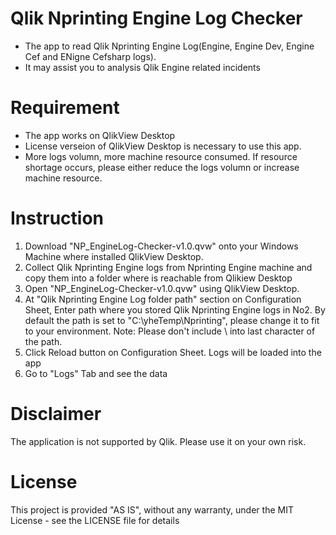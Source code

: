 # Qlik Nprinting Engine Log Checker
- The app to read Qlik Nprinting Engine Log(Engine, Engine Dev, Engine Cef and ENigne Cefsharp logs).
- It may assist you to analysis Qlik Engine related incidents

# Requirement
- The app works on QlikView Desktop
- License verseion of QlikView Desktop is necessary to use this app.
- More logs volumn, more machine resource consumed. If resource shortage occurs, please either reduce the logs volumn or increase machine resource. 

# Instruction
1. Download "NP_EngineLog-Checker-v1.0.qvw" onto your Windows Machine where installed QlikView Desktop.
2. Collect Qlik Nprinting Engine logs from Nprinting Engine machine and copy them into a folder where is reachable from Qlikiew Desktop
3. Open "NP_EngineLog-Checker-v1.0.qvw" using QlikView Desktop.
4. At "Qlik Nprinting Engine Log folder path" section on Configuration Sheet, Enter path where you stored Qlik Nprinting Engine logs in No2.
  By default the path is set to "C:\yheTemp\Nprinting", please change it to fit to your environment.
  Note: Please don't include \ into last character of the path.  
5. Click Reload button on Configuration Sheet. Logs will be loaded into the app
6. Go to "Logs" Tab and see the data

# Disclaimer
The application is not supported by Qlik. Please use it on your own risk. 

# License
This project is provided "AS IS", without any warranty, under the MIT License - see the LICENSE file for details
